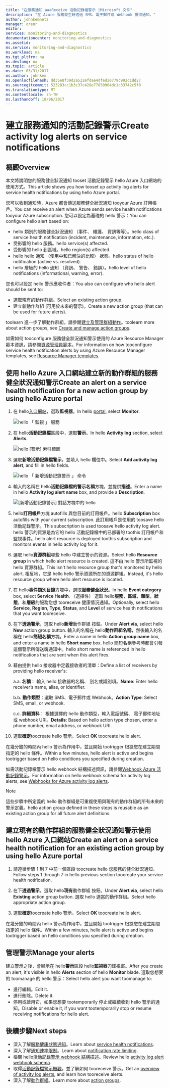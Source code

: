 ```yaml
---
title: "在服務通知 aaaReceive 活動記錄檔警示 |Microsoft 文件"
description: "在 Azure 服務發生時透過 SMS、電子郵件或 Webhook 獲得通知。"
author: johnkemnetz
manager: orenr
editor: 
services: monitoring-and-diagnostics
documentationcenter: monitoring-and-diagnostics
ms.assetid: 
ms.service: monitoring-and-diagnostics
ms.workload: na
ms.tgt_pltfrm: na
ms.devlang: na
ms.topic: article
ms.date: 03/31/2017
ms.author: johnkem
ms.openlocfilehash: dd35e8f39d2a522efdae4dfed20779c992c1dd27
ms.sourcegitcommit: 523283cc1b3c37c428e77850964dc1c33742c5f0
ms.translationtype: MT
ms.contentlocale: zh-TW
ms.lasthandoff: 10/06/2017
---
```

# <a name="create-activity-log-alerts-on-service-notifications"></a><span data-ttu-id="ad95e-103">建立服務通知的活動記錄警示</span><span class="sxs-lookup"><span data-stu-id="ad95e-103">Create activity log alerts on service notifications</span></span>
## <a name="overview"></a><span data-ttu-id="ad95e-104">概觀</span><span class="sxs-lookup"><span data-stu-id="ad95e-104">Overview</span></span>
<span data-ttu-id="ad95e-105">本文將說明您的服務健全狀況通知 tooset 活動記錄警示 hello Azure 入口網站的使用方式。</span><span class="sxs-lookup"><span data-stu-id="ad95e-105">This article shows you how tooset up activity log alerts for service health notifications by using hello Azure portal.</span></span>  

<span data-ttu-id="ad95e-106">您可以收到通知時，Azure 都會傳送服務健全狀況通知 tooyour Azure 訂用帳戶。</span><span class="sxs-lookup"><span data-stu-id="ad95e-106">You can receive an alert when Azure sends service health notifications tooyour Azure subscription.</span></span> <span data-ttu-id="ad95e-107">您可以設定為基礎的 hello 警示：</span><span class="sxs-lookup"><span data-stu-id="ad95e-107">You can configure hello alert based on:</span></span>

- <span data-ttu-id="ad95e-108">hello 類別的服務健全狀況通知 （事件、 維護、 資訊等等）。</span><span class="sxs-lookup"><span data-stu-id="ad95e-108">hello class of service health notification (incident, maintenance, information, etc.).</span></span>
- <span data-ttu-id="ad95e-109">受影響的 hello 服務。</span><span class="sxs-lookup"><span data-stu-id="ad95e-109">hello service(s) affected.</span></span>
- <span data-ttu-id="ad95e-110">受影響的 hello 到區域。</span><span class="sxs-lookup"><span data-stu-id="ad95e-110">hello region(s) affected.</span></span>
- <span data-ttu-id="ad95e-111">hello hello 通知 （使用中和已解決的比較） 狀態。</span><span class="sxs-lookup"><span data-stu-id="ad95e-111">hello status of hello notification (active vs. resolved).</span></span>
- <span data-ttu-id="ad95e-112">hello 層級的 hello 通知 （資訊、 警告、 錯誤）。</span><span class="sxs-lookup"><span data-stu-id="ad95e-112">hello level of hello notifications (informational, warning, error).</span></span>

<span data-ttu-id="ad95e-113">您也可以設定 hello 警示應收件者：</span><span class="sxs-lookup"><span data-stu-id="ad95e-113">You also can configure who hello alert should be sent to:</span></span>

- <span data-ttu-id="ad95e-114">選取現有的動作群組。</span><span class="sxs-lookup"><span data-stu-id="ad95e-114">Select an existing action group.</span></span>
- <span data-ttu-id="ad95e-115">建立新動作群組 (可用於未來的警示)。</span><span class="sxs-lookup"><span data-stu-id="ad95e-115">Create a new action group (that can be used for future alerts).</span></span>

<span data-ttu-id="ad95e-116">toolearn 進一步了解動作群組，請參閱[建立及管理群組動作](monitoring-action-groups.md)。</span><span class="sxs-lookup"><span data-stu-id="ad95e-116">toolearn more about action groups, see [Create and manage action groups](monitoring-action-groups.md).</span></span>

<span data-ttu-id="ad95e-117">如需如何 tooconfigure 服務健全狀況通知警示使用的 Azure Resource Manager 範本資訊，請參閱[資源管理員範本](monitoring-create-activity-log-alerts-with-resource-manager-template.md)。</span><span class="sxs-lookup"><span data-stu-id="ad95e-117">For information on how tooconfigure service health notification alerts by using Azure Resource Manager templates, see [Resource Manager templates](monitoring-create-activity-log-alerts-with-resource-manager-template.md).</span></span>

## <a name="create-an-alert-on-a-service-health-notification-for-a-new-action-group-by-using-hello-azure-portal"></a><span data-ttu-id="ad95e-118">使用 hello Azure 入口網站建立新的動作群組的服務健全狀況通知警示</span><span class="sxs-lookup"><span data-stu-id="ad95e-118">Create an alert on a service health notification for a new action group by using hello Azure portal</span></span>
1. <span data-ttu-id="ad95e-119">在 hello[入口網站](https://portal.azure.com)，選取**監視器**。</span><span class="sxs-lookup"><span data-stu-id="ad95e-119">In hello [portal](https://portal.azure.com), select **Monitor**.</span></span>

    ![hello 「 監視 」 服務](./media/monitoring-activity-log-alerts-on-service-notifications/home-monitor.png)

2. <span data-ttu-id="ad95e-121">在 hello**活動記錄檔**區段中，選取**警示**。</span><span class="sxs-lookup"><span data-stu-id="ad95e-121">In hello **Activity log** section, select **Alerts**.</span></span>

    ![hello [警示] 索引標籤](./media/monitoring-activity-log-alerts-on-service-notifications/alerts-blades.png)

3. <span data-ttu-id="ad95e-123">選取**新增活動記錄檔警示**，並填入 hello 欄位中。</span><span class="sxs-lookup"><span data-stu-id="ad95e-123">Select **Add activity log alert**, and fill in hello fields.</span></span>

    ![hello 「 新增活動記錄警示 」 命令](./media/monitoring-activity-log-alerts-on-service-notifications/add-activity-log-alert.png)

4. <span data-ttu-id="ad95e-125">輸入的名稱在 hello**活動記錄檔的警示名稱**方塊，並提供**描述**。</span><span class="sxs-lookup"><span data-stu-id="ad95e-125">Enter a name in hello **Activity log alert name** box, and provide a **Description**.</span></span>

    ![[新增活動記錄警示] 對話方塊中的 hello](./media/monitoring-activity-log-alerts-on-service-notifications/activity-log-alert-service-notification-new-action-group.png)

5. <span data-ttu-id="ad95e-127">hello**訂用帳戶**方塊 autofills 與您目前的訂用帳戶。</span><span class="sxs-lookup"><span data-stu-id="ad95e-127">hello **Subscription** box autofills with your current subscription.</span></span> <span data-ttu-id="ad95e-128">此訂用帳戶是使用的 toosave hello 活動記錄警示。</span><span class="sxs-lookup"><span data-stu-id="ad95e-128">This subscription is used toosave hello activity log alert.</span></span> <span data-ttu-id="ad95e-129">hello 警示的資源是為它的 hello 活動記錄檔中的已部署的 toothis 訂用帳戶和監視事件。</span><span class="sxs-lookup"><span data-stu-id="ad95e-129">hello alert resource is deployed toothis subscription and monitors events in hello activity log for it.</span></span>

6. <span data-ttu-id="ad95e-130">選取 hello**資源群組**哪些 hello 中建立警示的資源。</span><span class="sxs-lookup"><span data-stu-id="ad95e-130">Select hello **Resource group** in which hello alert resource is created.</span></span> <span data-ttu-id="ad95e-131">這不由 hello 警示所監視的 hello 資源群組。</span><span class="sxs-lookup"><span data-stu-id="ad95e-131">This isn't hello resource group that's monitored by hello alert.</span></span> <span data-ttu-id="ad95e-132">相反地，它是 hello hello 警示資源所在的資源群組。</span><span class="sxs-lookup"><span data-stu-id="ad95e-132">Instead, it's hello resource group where hello alert resource is located.</span></span>

7. <span data-ttu-id="ad95e-133">在 hello**事件類別目錄**方塊中，選取**服務健全狀況**。</span><span class="sxs-lookup"><span data-stu-id="ad95e-133">In hello **Event category** box, select **Service Health**.</span></span> <span data-ttu-id="ad95e-134">（選擇性） 選取 hello**服務**，**區域**，**類型**，**狀態**，和**層級**的服務您想 tooreceive 健康情況通知。</span><span class="sxs-lookup"><span data-stu-id="ad95e-134">Optionally, select hello **Service**, **Region**, **Type**, **Status**, and **Level** of service health notifications that you want tooreceive.</span></span>

8. <span data-ttu-id="ad95e-135">在下**透過警示**，選取 hello**新增**動作群組 按鈕。</span><span class="sxs-lookup"><span data-stu-id="ad95e-135">Under **Alert via**, select hello **New** action group button.</span></span> <span data-ttu-id="ad95e-136">輸入的名稱在 hello**動作群組名稱**，然後輸入的名稱在 hello**簡短名稱**方塊。</span><span class="sxs-lookup"><span data-stu-id="ad95e-136">Enter a name in hello **Action group name** box, and enter a name in hello **Short name** box.</span></span> <span data-ttu-id="ad95e-137">hello 簡短名稱參考時都會引發這個警示所傳送嗨通知中。</span><span class="sxs-lookup"><span data-stu-id="ad95e-137">hello short name is referenced in hello notifications that are sent when this alert fires.</span></span>

9. <span data-ttu-id="ad95e-138">藉由提供 hello 接收器中定義接收者的清單：</span><span class="sxs-lookup"><span data-stu-id="ad95e-138">Define a list of receivers by providing hello receiver's:</span></span>

    <span data-ttu-id="ad95e-139">a.</span><span class="sxs-lookup"><span data-stu-id="ad95e-139">a.</span></span> <span data-ttu-id="ad95e-140">**名稱**： 輸入 hello 接收器的名稱、 別名或識別項。</span><span class="sxs-lookup"><span data-stu-id="ad95e-140">**Name**: Enter hello receiver’s name, alias, or identifier.</span></span>

    <span data-ttu-id="ad95e-141">b.</span><span class="sxs-lookup"><span data-stu-id="ad95e-141">b.</span></span> <span data-ttu-id="ad95e-142">**動作類型**：選取 SMS、電子郵件或 Webhook。</span><span class="sxs-lookup"><span data-stu-id="ad95e-142">**Action Type**: Select SMS, email, or webhook.</span></span>

    <span data-ttu-id="ad95e-143">c.</span><span class="sxs-lookup"><span data-stu-id="ad95e-143">c.</span></span> <span data-ttu-id="ad95e-144">**詳細資料**： 根據選擇的 hello 動作類型，輸入電話號碼、 電子郵件地址或 webhook URI。</span><span class="sxs-lookup"><span data-stu-id="ad95e-144">**Details**: Based on hello action type chosen, enter a phone number, email address, or webhook URI.</span></span>

10. <span data-ttu-id="ad95e-145">選取**確定**toocreate hello 警示。</span><span class="sxs-lookup"><span data-stu-id="ad95e-145">Select **OK** toocreate hello alert.</span></span>

<span data-ttu-id="ad95e-146">在幾分鐘的時間內 hello 警示為作用中，並且開始 tootrigger 根據您在建立期間指定的 hello 條件。</span><span class="sxs-lookup"><span data-stu-id="ad95e-146">Within a few minutes, hello alert is active and begins tootrigger based on hello conditions you specified during creation.</span></span>

<span data-ttu-id="ad95e-147">如需活動記錄檔警示 hello webhook 結構描述資訊，請參閱[Webhook Azure 活動記錄警示](monitoring-activity-log-alerts-webhook.md)。</span><span class="sxs-lookup"><span data-stu-id="ad95e-147">For information on hello webhook schema for activity log alerts, see [Webhooks for Azure activity log alerts](monitoring-activity-log-alerts-webhook.md).</span></span>

>[!NOTE]
><span data-ttu-id="ad95e-148">這些步驟中所定義的 hello 動作群組是可重複使用與現有的動作群組的所有未來的警示定義。</span><span class="sxs-lookup"><span data-stu-id="ad95e-148">hello action group defined in these steps is reusable as an existing action group for all future alert definitions.</span></span>
>
>

## <a name="create-an-alert-on-a-service-health-notification-for-an-existing-action-group-by-using-hello-azure-portal"></a><span data-ttu-id="ad95e-149">建立現有的動作群組的服務健全狀況通知警示使用 hello Azure 入口網站</span><span class="sxs-lookup"><span data-stu-id="ad95e-149">Create an alert on a service health notification for an existing action group by using hello Azure portal</span></span>

1. <span data-ttu-id="ad95e-150">請遵循步驟 1 到 7 中前一個區段 toocreate hello 您服務的健全狀況通知。</span><span class="sxs-lookup"><span data-stu-id="ad95e-150">Follow steps 1 through 7 in hello previous section toocreate your service health notification.</span></span> 

2. <span data-ttu-id="ad95e-151">在下**透過警示**，選取 hello**現有**動作群組 按鈕。</span><span class="sxs-lookup"><span data-stu-id="ad95e-151">Under **Alert via**, select hello **Existing** action group button.</span></span> <span data-ttu-id="ad95e-152">選取 hello 適當的動作群組。</span><span class="sxs-lookup"><span data-stu-id="ad95e-152">Select hello appropriate action group.</span></span>

3. <span data-ttu-id="ad95e-153">選取**確定**toocreate hello 警示。</span><span class="sxs-lookup"><span data-stu-id="ad95e-153">Select **OK** toocreate hello alert.</span></span>

<span data-ttu-id="ad95e-154">在幾分鐘的時間內 hello 警示為作用中，並且開始 tootrigger 根據您在建立期間指定的 hello 條件。</span><span class="sxs-lookup"><span data-stu-id="ad95e-154">Within a few minutes, hello alert is active and begins tootrigger based on hello conditions you specified during creation.</span></span>

## <a name="manage-your-alerts"></a><span data-ttu-id="ad95e-155">管理警示</span><span class="sxs-lookup"><span data-stu-id="ad95e-155">Manage your alerts</span></span>

<span data-ttu-id="ad95e-156">建立警示之後，會顯示在 hello**警示**區段 hello**監視器**刀鋒視窗。</span><span class="sxs-lookup"><span data-stu-id="ad95e-156">After you create an alert, it's visible in hello **Alerts** section of hello **Monitor** blade.</span></span> <span data-ttu-id="ad95e-157">選取您想要的 toomanage 的 hello 警示：</span><span class="sxs-lookup"><span data-stu-id="ad95e-157">Select hello alert you want toomanage to:</span></span>

* <span data-ttu-id="ad95e-158">進行編輯。</span><span class="sxs-lookup"><span data-stu-id="ad95e-158">Edit it.</span></span>
* <span data-ttu-id="ad95e-159">進行刪除。</span><span class="sxs-lookup"><span data-stu-id="ad95e-159">Delete it.</span></span>
* <span data-ttu-id="ad95e-160">停用或啟用它，如果您想要 tootemporarily 停止或繼續收到 hello 警示的通知。</span><span class="sxs-lookup"><span data-stu-id="ad95e-160">Disable or enable it, if you want tootemporarily stop or resume receiving notifications for hello alert.</span></span>

## <a name="next-steps"></a><span data-ttu-id="ad95e-161">後續步驟</span><span class="sxs-lookup"><span data-stu-id="ad95e-161">Next steps</span></span>
- <span data-ttu-id="ad95e-162">深入了解[服務健康狀態通知](monitoring-service-notifications.md)。</span><span class="sxs-lookup"><span data-stu-id="ad95e-162">Learn about [service health notifications](monitoring-service-notifications.md).</span></span>
- <span data-ttu-id="ad95e-163">深入了解[通知速率限制](monitoring-alerts-rate-limiting.md)。</span><span class="sxs-lookup"><span data-stu-id="ad95e-163">Learn about [notification rate limiting](monitoring-alerts-rate-limiting.md).</span></span>
- <span data-ttu-id="ad95e-164">檢閱 hello[活動記錄警示 webhook 結構描述](monitoring-activity-log-alerts-webhook.md)。</span><span class="sxs-lookup"><span data-stu-id="ad95e-164">Review hello [activity log alert webhook schema](monitoring-activity-log-alerts-webhook.md).</span></span>
- <span data-ttu-id="ad95e-165">取得[活動記錄檔警示概觀](monitoring-overview-alerts.md)，並了解如何 tooreceive 警示。</span><span class="sxs-lookup"><span data-stu-id="ad95e-165">Get an [overview of activity log alerts](monitoring-overview-alerts.md), and learn how tooreceive alerts.</span></span> 
- <span data-ttu-id="ad95e-166">深入了解[動作群組](monitoring-action-groups.md)。</span><span class="sxs-lookup"><span data-stu-id="ad95e-166">Learn more about [action groups](monitoring-action-groups.md).</span></span>
